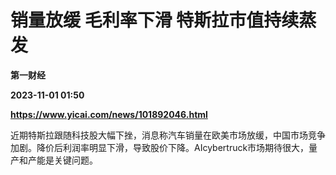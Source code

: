 # 销量放缓 毛利率下滑 特斯拉市值持续蒸发
**第一财经**

**2023-11-01 01:50**

**https://www.yicai.com/news/101892046.html**

近期特斯拉跟随科技股大幅下挫，消息称汽车销量在欧美市场放缓，中国市场竞争加剧。降价后利润率明显下滑，导致股价下降。AIcybertruck市场期待很大，量产和产能是关键问题。